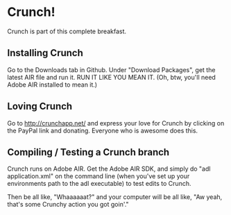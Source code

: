 Crunch!
=======

Crunch is part of this complete breakfast.

Installing Crunch
--------------

Go to the Downloads tab in Github. Under "Download Packages", get the latest AIR file and run it. RUN IT LIKE YOU MEAN IT. (Oh, btw, you'll need Adobe AIR installed to mean it.)

Loving Crunch
-------------
Go to http://crunchapp.net/ and express your love for Crunch by clicking on the PayPal link and donating. Everyone who is awesome does this.


Compiling / Testing a Crunch branch
-----------------------------------

Crunch runs on Adobe AIR. Get the Adobe AIR SDK, and simply do "adl application.xml" on the command line (when you've set up your environments path to the adl executable) to test edits to Crunch. 

Then be all like, "Whaaaaaat?" and your computer will be all like, "Aw yeah, that's some Crunchy action you got goin'."